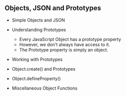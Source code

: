 ## Objects, JSON and Prototypes

- Simple Objects and JSON

- Understanding Prototypes
  - Every JavaScript Object has a prototype property
  - However, we don't always have access to it.
  - The Prototype property is simply an object.

- Working with Prototypes
- Object.create() and Prototypes
- Object.defineProperty()
- Miscellaneous Object Functions